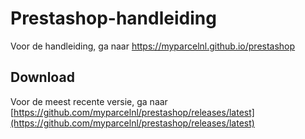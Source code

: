 # Prestashop-handleiding

Voor de handleiding, ga naar https://myparcelnl.github.io/prestashop

## Download

Voor de meest recente versie, ga naar [https://github.com/myparcelnl/prestashop/releases/latest](https://github.com/myparcelnl/prestashop/releases/latest)
